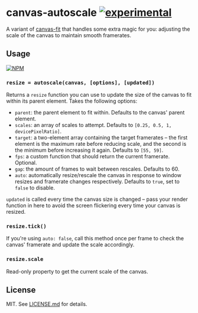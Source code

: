 # canvas-autoscale [![experimental](http://badges.github.io/stability-badges/dist/experimental.svg)](http://github.com/badges/stability-badges)

A variant of [canvas-fit](http://github.com/hughsk/canvas-fit) that handles
some extra magic for you: adjusting the scale of the canvas to maintain
smooth framerates.

## Usage

[![NPM](https://nodei.co/npm/canvas-autoscale.png)](https://nodei.co/npm/canvas-autoscale/)

### `resize = autoscale(canvas, [options], [updated])`

Returns a `resize` function you can use to update the size of the canvas to
fit within its parent element. Takes the following options:

* `parent`: the parent element to fit within. Defaults to the canvas' parent element.
* `scales`: an array of scales to attempt. Defaults to `[0.25, 0.5, 1, devicePixelRatio]`.
* `target`: a two-element array containing the target framerates – the first
  element is the maximum rate before reducing scale, and the second is the minimum
  before increasing it again. Defaults to `[55, 59]`.
* `fps`: a custom function that should return the current framerate. Optional.
* `gap`: the amount of frames to wait between rescales. Defaults to 60.
* `auto`: automatically resize/rescale the canvas in response to window resizes
  and framerate changes respectively. Defaults to `true`, set to `false` to disable.

`updated` is called every time the canvas size is changed – pass your render
function in here to avoid the screen flickering every time your canvas is
resized.

### `resize.tick()`

If you're using `auto: false`, call this method once per frame to check the
canvas' framerate and update the scale accordingly.

### `resize.scale`

Read-only property to get the current scale of the canvas.

## License

MIT. See [LICENSE.md](http://github.com/hughsk/canvas-autoscale/blob/master/LICENSE.md) for details.
